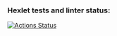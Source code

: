 ### Hexlet tests and linter status:
[![Actions Status](https://github.com/Gravitcapa-py/python-project-lvl1/workflows/hexlet-check/badge.svg)](https://github.com/Gravitcapa-py/python-project-lvl1/actions)